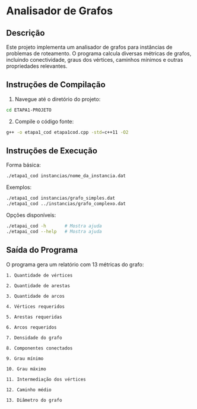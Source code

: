 # Analisador de Grafos

## Descrição

Este projeto implementa um analisador de grafos para instâncias de problemas de roteamento. O programa calcula diversas métricas de grafos, incluindo conectividade, graus dos vértices, caminhos mínimos e outras propriedades relevantes.

## Instruções de Compilação
1. Navegue até o diretório do projeto:
```bash
cd ETAPA1-PROJETO
```
2. Compile o código fonte:
```bash
g++ -o etapa1_cod etapa1cod.cpp -std=c++11 -O2
```

## Instruções de Execução
Forma básica:
```bash
./etapa1_cod instancias/nome_da_instancia.dat
```

Exemplos:
```bash
./etapa1_cod instancias/grafo_simples.dat
./etapa1_cod ../instancias/grafo_complexo.dat
```

Opções disponíveis:
```bash
./etapai_cod -h       # Mostra ajuda
./etapai_cod --help   # Mostra ajuda
```

## Saída do Programa
O programa gera um relatório com 13 métricas do grafo:

    1. Quantidade de vértices

    2. Quantidade de arestas

    3. Quantidade de arcos

    4. Vértices requeridos

    5. Arestas requeridas

    6. Arcos requeridos

    7. Densidade do grafo

    8. Componentes conectados

    9. Grau mínimo

    10. Grau máximo

    11. Intermediação dos vértices

    12. Caminho médio

    13. Diâmetro do grafo